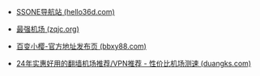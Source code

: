 * [SSONE导航站 (hello36d.com)](https://hello36d.com/)
* [最强机场 (zqjc.org)](https://zqjc.org/#/login)

* [百变小樱-官方地址发布页 (bbxy88.com)](https://bbxy88.com/)

* [24年实惠好用的翻墙机场推荐/VPN推荐 - 性价比机场测速 (duangks.com)](https://duangks.com/archives/112/)